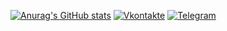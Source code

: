 [![Anurag's GitHub stats](https://github-readme-stats.vercel.app/api?username=Lucky1376&theme=tokyonight&show_icons=true)](https://github.com/anuraghazra/github-readme-stats)
[![Vkontakte](https://img.shields.io/badge/Vkontakte-black?style=for-the-badge&logo=VK)](https://vk.com/vkponos) [![Telegram](https://img.shields.io/badge/Telegram-blue?style=for-the-badge&logo=Telegram)](https://t.me/Lucky1376)
